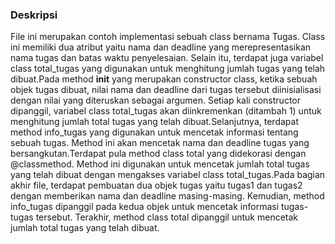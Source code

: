 ### Deskripsi
File ini merupakan contoh implementasi sebuah class bernama Tugas. Class ini memiliki dua atribut yaitu nama dan deadline yang merepresentasikan nama tugas dan batas waktu penyelesaian. Selain itu, terdapat juga variabel class total_tugas yang digunakan untuk menghitung jumlah tugas yang telah dibuat.Pada method __init__ yang merupakan constructor class, ketika sebuah objek tugas dibuat, nilai nama dan deadline dari tugas tersebut diinisialisasi dengan nilai yang diteruskan sebagai argumen. Setiap kali constructor dipanggil, variabel class total_tugas akan diinkremenkan (ditambah 1) untuk menghitung jumlah total tugas yang telah dibuat.Selanjutnya, terdapat method info_tugas yang digunakan untuk mencetak informasi tentang sebuah tugas. Method ini akan mencetak nama dan deadline tugas yang bersangkutan.Terdapat pula method class total yang didekorasi dengan @classmethod. Method ini digunakan untuk mencetak jumlah total tugas yang telah dibuat dengan mengakses variabel class total_tugas.Pada bagian akhir file, terdapat pembuatan dua objek tugas yaitu tugas1 dan tugas2 dengan memberikan nama dan deadline masing-masing. Kemudian, method info_tugas dipanggil pada kedua objek untuk mencetak informasi tugas-tugas tersebut. Terakhir, method class total dipanggil untuk mencetak jumlah total tugas yang telah dibuat.